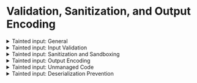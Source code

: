 # Validation, Sanitization, and Output Encoding

<details>
  <summary>
    Tainted input: General
  </summary>

  * Ensure input validation and output encoding have a common architecture to prevent injection attacks.
  * Verify that input data is strongly typed, validated, range or length checked, and sanitized or filtered.
  * Encode or escape output data for the context of the data as close to the output interpreter as possible.
</details>

<details>
  <summary>
    Tainted input: Input Validation
  </summary>
  
  * Defend against HTTP parameter pollution attacks, particularly if the application framework makes no distinction about the source of request parameters.
  * Protect against mass parameter assignment attacks and against unsafe parameter assignment.
  * Validate all input using positive validation (whitelisting), including HTML form fields, REST requests, URL parameters, HTTP headers, cookies, batch files, RSS feeds, etc.).
  * Strongly type structured data and validate against a defined schema including allowed characters, length and pattern.
  * Allow only whitelisted destinations for URL redirects and forwards, or warn when redirecting to potentially untrusted content.
</details>

<details>
  <summary>
    Tainted input: Sanitization and Sandboxing
  </summary>
  
  * Properly sanitize:
    * All user input.
    * All untrusted HTML input from WYSIWYG editors or similar with a vetted library or framework feature.
    * Unstructured data and enforce safety measures such as allowed characters and length.
  * Avoid the use of dynamic code execution features (e.g. eval() ). When there is no alternative, sanitize or sandbox any user input being included before being executed.
  * Validate or sanitize untrusted data or HTTP file metadata, such as filenames and URL input fields.
  * Use whitelisting of protocols, domains, paths, and ports.
  * Sanitize, disable, or sandbox user-supplied:
    * SVG scriptable content.
    * Scripting or expression template language content (e.g. Markdown, CSS or XSL stylesheets, or BBCode).
</details>

<details>
  <summary>
    Tainted input: Output Encoding
  </summary>
  
  * Use output encoding relevant for the interpreter and context required (e.g. for HTML values, HTML attributes, JavaScript, URL Parameters, 
  HTTP headers, or SMTP).
  * Preserve the user's chosen character set and locale, such that any Unicode character point is valid and safely handled.
  * Use context-aware output escaping.
  * Use parameterized queries, ORMs, or entity frameworks for database queries.
    * Where parameterized queries cannot be used, use context-specific output encoding.
  * Protect against JavaScript and JSON injection attacks:
    * For eval
    * Remote JavaScript includes
    * CSP bypasses
    * DOM XSS
    * JavaScript expression evaluation
  * Protect against LDAP Injection.
  * Protect against OS command injection; use:
    * Parameterized OS queries for operating system calls
    * Contextual command line output encoding
  * Protect against Local File Inclusion (LFI) or Remote File Inclusion (RFI) attacks.
  * Protect against XPath injection or XML injection attacks
</details>

<details>
  <summary>
    Tainted input: Unmanaged Code
  </summary>
  
  * Use memory-safe String functionality.
  * Use safe memory copy and pointer arithmetic functionality.
  * Handle format strings as constant.
  * Use sign, range, and input validation techniques to prevent integer overflows.
</details>

<details>
  <summary>
    Tainted input: Deserialization Prevention
  </summary>
  
  * Encrypt and check the integrity of serialized objects.
  * Use the most restrictive configuration possible.
  * Disable unsafe features such as resolving external entities.
  * Avoid or protect deserialization of untrusted data in both custom code and third-party libraries (e.g. JSON, XML and YAML parsers).
  * Use JSON.parse to parse JSON in browsers or JavaScript-based backends. 
  * Never use eval() to parse JSON.
</details>

